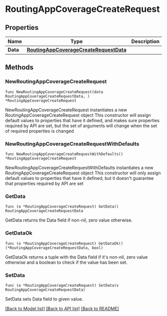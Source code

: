 # RoutingAppCoverageCreateRequest

## Properties

Name | Type | Description | Notes
------------ | ------------- | ------------- | -------------
**Data** | [**RoutingAppCoverageCreateRequestData**](RoutingAppCoverageCreateRequest_data.md) |  | 

## Methods

### NewRoutingAppCoverageCreateRequest

`func NewRoutingAppCoverageCreateRequest(data RoutingAppCoverageCreateRequestData, ) *RoutingAppCoverageCreateRequest`

NewRoutingAppCoverageCreateRequest instantiates a new RoutingAppCoverageCreateRequest object
This constructor will assign default values to properties that have it defined,
and makes sure properties required by API are set, but the set of arguments
will change when the set of required properties is changed

### NewRoutingAppCoverageCreateRequestWithDefaults

`func NewRoutingAppCoverageCreateRequestWithDefaults() *RoutingAppCoverageCreateRequest`

NewRoutingAppCoverageCreateRequestWithDefaults instantiates a new RoutingAppCoverageCreateRequest object
This constructor will only assign default values to properties that have it defined,
but it doesn't guarantee that properties required by API are set

### GetData

`func (o *RoutingAppCoverageCreateRequest) GetData() RoutingAppCoverageCreateRequestData`

GetData returns the Data field if non-nil, zero value otherwise.

### GetDataOk

`func (o *RoutingAppCoverageCreateRequest) GetDataOk() (*RoutingAppCoverageCreateRequestData, bool)`

GetDataOk returns a tuple with the Data field if it's non-nil, zero value otherwise
and a boolean to check if the value has been set.

### SetData

`func (o *RoutingAppCoverageCreateRequest) SetData(v RoutingAppCoverageCreateRequestData)`

SetData sets Data field to given value.



[[Back to Model list]](../README.md#documentation-for-models) [[Back to API list]](../README.md#documentation-for-api-endpoints) [[Back to README]](../README.md)



